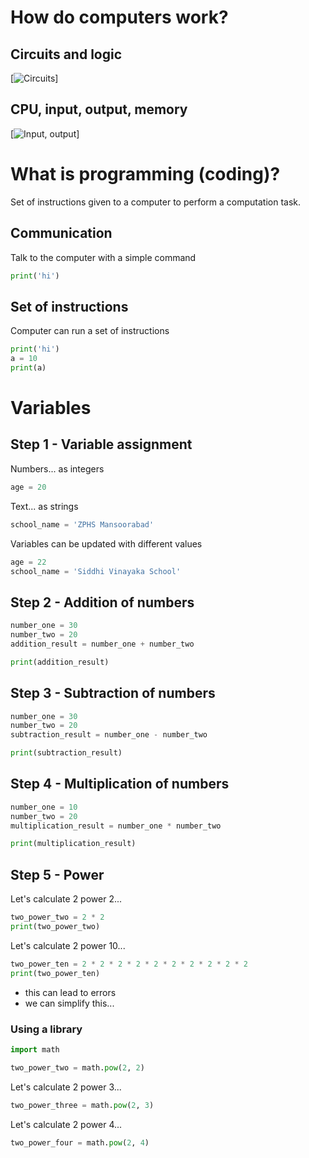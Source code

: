 # How do computers work?

## Circuits and logic

[![Circuits](https://www.khanacademy.org/computing/code-org/computers-and-the-internet/how-computers-work/v/khan-academy-and-codeorg-circuits-logic?modal=1)]

## CPU, input, output, memory

[![Input, output](https://www.khanacademy.org/computing/code-org/computers-and-the-internet/how-computers-work/v/khan-academy-and-codeorg-cpu-memory-input-output?modal=1)]


# What is programming (coding)?

Set of instructions given to a computer to perform a computation task.

## Communication

Talk to the computer with a simple command

```py
print('hi')
```

## Set of instructions

Computer can run a set of instructions

```py
print('hi')
a = 10
print(a)
```

# Variables

## Step 1 - Variable assignment

Numbers... as integers
```py
age = 20
```

Text... as strings
```py
school_name = 'ZPHS Mansoorabad'
```

Variables can be updated with different values

```py
age = 22
school_name = 'Siddhi Vinayaka School'
```

## Step 2 - Addition of numbers

```py
number_one = 30
number_two = 20
addition_result = number_one + number_two

print(addition_result)
```

## Step 3 - Subtraction of numbers

```py
number_one = 30
number_two = 20
subtraction_result = number_one - number_two

print(subtraction_result)
```

## Step 4 - Multiplication of numbers

```py
number_one = 10
number_two = 20
multiplication_result = number_one * number_two

print(multiplication_result)
```

## Step 5 - Power

Let's calculate 2 power 2...
```py
two_power_two = 2 * 2
print(two_power_two)
```

Let's calculate 2 power 10...
```py
two_power_ten = 2 * 2 * 2 * 2 * 2 * 2 * 2 * 2 * 2 * 2
print(two_power_ten)
```

- this can lead to errors
- we can simplify this...

### Using a library

```py
import math

two_power_two = math.pow(2, 2)
```

Let's calculate 2 power 3...
```py
two_power_three = math.pow(2, 3)
```

Let's calculate 2 power 4...
```py
two_power_four = math.pow(2, 4)
```

